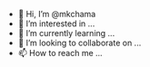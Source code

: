 - 👋 Hi, I’m @mkchama
- 👀 I’m interested in ...
- 🌱 I’m currently learning ...
- 💞️ I’m looking to collaborate on ...
- 📫 How to reach me ...

<!---
mkchama/mkchama is a ✨ special ✨ repository because its `README.md` (this file) appears on your GitHub profile.
You can click the Preview link to take a look at your changes.
--->
